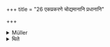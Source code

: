 +++
title = "26 एकप्रकरणे चोद्यमानानि प्रधानानि"

+++

<details><summary>Müller</summary>

The principal acts (pradhāna), prescribed in one (typical) performance, follow the same special rules (vidhāna).

#####  Commentary

This Sūtra is variously explained: Satyavrata's commentary, which I have followed in the translation, explains pradhānāni as āgneyādīni, i.e. the chief parts of such a sacrifice as the Darśa-pūrṇamāsa; vidhānāni as aṅgāni. Kapardisvāmin's commentary also explains vidhānāni as the aṅgāni of a pradhānam; pradhānam as pūrṇamāsa, &c. It would therefore mean that such ceremonies as the āgneya (aṣṭa-kapāla), āgnīṣomīya (ekādaśa-kapāla), and upāṃśu, which form the pradhānas of the Darśapūrṇamāsa, retain throughout the same vidhānas or aṅgas as prescribed in one Prakaraṇa, viz. the Darśapūrṇamāsa. The Aṅgas or members are all the things used for sacrificial purposes, milk, butter, grains, animals, &c.
</details>

<details><summary>थिते</summary>

एकप्रकरणे चोद्यमानानि प्रधानानि समानविधानानि २६
</details>
